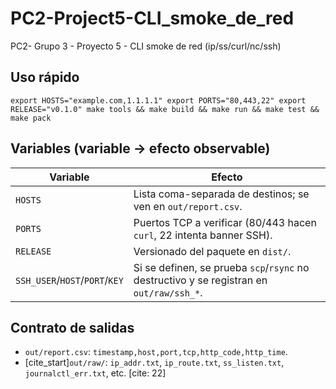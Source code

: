 # PC2-Project5-CLI_smoke_de_red
PC2- Grupo 3 - Proyecto 5 - CLI smoke de red (ip/ss/curl/nc/ssh)

## Uso rápido
`
export HOSTS="example.com,1.1.1.1"
export PORTS="80,443,22"
export RELEASE="v0.1.0"
make tools && make build && make run && make test && make pack
`

## Variables (variable -> efecto observable)
| Variable | Efecto |
|---|---|
| `HOSTS` | Lista coma-separada de destinos; se ven en `out/report.csv`. |
| `PORTS` | Puertos TCP a verificar (80/443 hacen `curl`, 22 intenta banner SSH). |
| `RELEASE` | Versionado del paquete en `dist/`. |
| `SSH_USER`/`HOST`/`PORT`/`KEY` | Si se definen, se prueba `scp`/`rsync` no destructivo y se registran en `out/raw/ssh_*`. |

## Contrato de salidas
- `out/report.csv`: `timestamp,host,port,tcp,http_code,http_time`.
- [cite_start]`out/raw/`: `ip_addr.txt`, `ip_route.txt`, `ss_listen.txt`, `journalctl_err.txt`, etc. [cite: 22]
